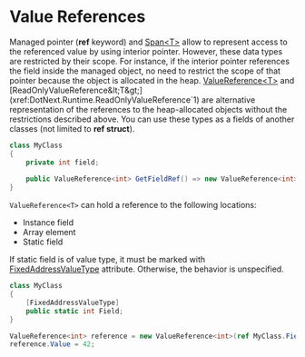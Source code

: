 Value References
====
Managed pointer (**ref** keyword) and [Span&lt;T&gt;](https://learn.microsoft.com/en-us/dotnet/api/system.span-1) allow to represent access to the referenced value by using interior pointer. However, these data types are restricted by their scope. For instance, if the interior pointer references the field inside the managed object, no need to restrict the scope of that pointer because the object is allocated in the heap.
[ValueReference&lt;T&gt;](xref:DotNext.Runtime.ValueReference`1) and [ReadOnlyValueReference&lt;T&gt;](xref:DotNext.Runtime.ReadOnlyValueReference`1) are alternative representation of the references to the heap-allocated objects without the restrictions described above. You can use these types as a fields of another classes (not limited to **ref struct**).

```csharp
class MyClass
{
    private int field;
    
    public ValueReference<int> GetFieldRef() => new ValueReference<int>(this, ref field);
}
```

`ValueReference<T>` can hold a reference to the following locations:
* Instance field
* Array element
* Static field

If static field is of value type, it must be marked with [FixedAddressValueType](https://learn.microsoft.com/en-us/dotnet/api/system.runtime.compilerservices.fixedaddressvaluetypeattribute) attribute. Otherwise, the behavior is unspecified.
```csharp
class MyClass
{
    [FixedAddressValueType]
    public static int Field;
}

ValueReference<int> reference = new ValueReference<int>(ref MyClass.Field);
reference.Value = 42;
```